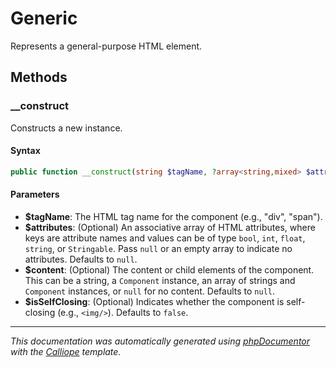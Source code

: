 # Generic

Represents a general-purpose HTML element.

## Methods

### __construct

Constructs a new instance.

#### Syntax

```php
public function __construct(string $tagName, ?array<string,mixed> $attributes = null, string|\Charis\Component|(string|\Charis\Component)[]|null $content = null, bool $isSelfClosing = false)
```

#### Parameters

- **$tagName**: The HTML tag name for the component (e.g., "div", "span").
- **$attributes**: (Optional) An associative array of HTML attributes, where keys are attribute names and values can be of type `bool`, `int`, `float`, `string`, or `Stringable`. Pass `null` or an empty array to indicate no attributes. Defaults to `null`.
- **$content**: (Optional) The content or child elements of the component. This can be a string, a `Component` instance, an array of strings and `Component` instances, or `null` for no content. Defaults to `null`.
- **$isSelfClosing**: (Optional) Indicates whether the component is self-closing (e.g., `<img/>`). Defaults to `false`.

---

*This documentation was automatically generated using [phpDocumentor](http://www.phpdoc.org/) with the [Calliope](https://github.com/DaphneWebFramework/Calliope) template.*

